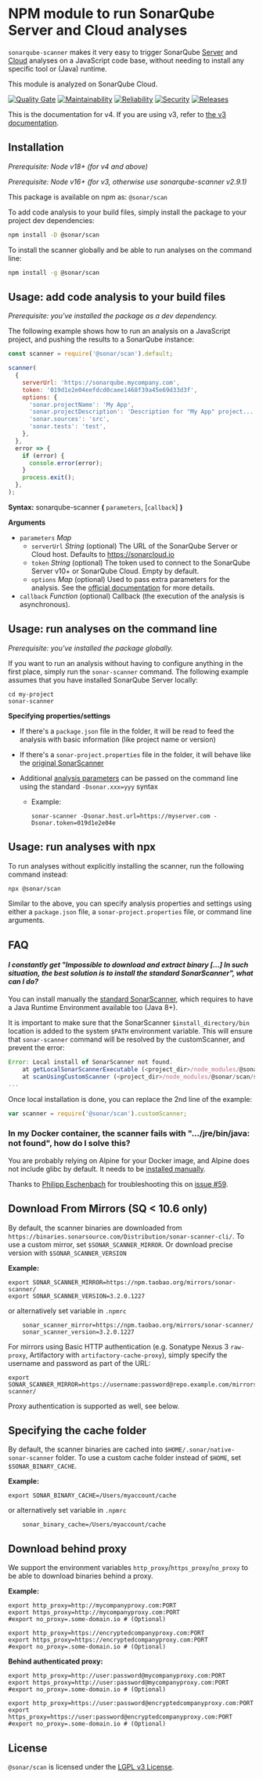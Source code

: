 # NPM module to run SonarQube Server and Cloud analyses

`sonarqube-scanner` makes it very easy to trigger SonarQube [Server](https://www.sonarqube.org)
and [Cloud](https://sonarcloud.io) analyses on a JavaScript code base, without needing
to install any specific tool or (Java) runtime.

This module is analyzed on SonarQube Cloud.

[![Quality Gate](https://sonarcloud.io/api/project_badges/measure?project=SonarSource_sonar-scanner-npm&metric=alert_status)](https://sonarcloud.io/project/overview?id=SonarSource_sonar-scanner-npm) [![Maintainability](https://sonarcloud.io/api/project_badges/measure?project=SonarSource_sonar-scanner-npm&metric=sqale_rating)](https://sonarcloud.io/project/overview?id=SonarSource_sonar-scanner-npm) [![Reliability](https://sonarcloud.io/api/project_badges/measure?project=SonarSource_sonar-scanner-npm&metric=reliability_rating)](https://sonarcloud.io/project/overview?id=SonarSource_sonar-scanner-npm) [![Security](https://sonarcloud.io/api/project_badges/measure?project=SonarSource_sonar-scanner-npm&metric=security_rating)](https://sonarcloud.io/project/overview?id=SonarSource_sonar-scanner-npm) [![Releases](https://img.shields.io/github/release/SonarSource/sonar-scanner-npm.svg)](https://github.com/SonarSource/sonar-scanner-npm/releases)

This is the documentation for v4. If you are using v3, refer to [the v3 documentation](https://github.com/SonarSource/sonar-scanner-npm/tree/37797347a30635647da5a45ed912a9ae77405b85).

## Installation

_Prerequisite: Node v18+ (for v4 and above)_

_Prerequisite: Node v16+ (for v3, otherwise use sonarqube-scanner v2.9.1)_

This package is available on npm as: `@sonar/scan`

To add code analysis to your build files, simply install the package to your project dev dependencies:

```sh
npm install -D @sonar/scan
```

To install the scanner globally and be able to run analyses on the command line:

```sh
npm install -g @sonar/scan
```

## Usage: add code analysis to your build files

_Prerequisite: you've installed the package as a dev dependency._

The following example shows how to run an analysis on a JavaScript
project, and pushing the results to a SonarQube instance:

```javascript
const scanner = require('@sonar/scan').default;

scanner(
  {
    serverUrl: 'https://sonarqube.mycompany.com',
    token: '019d1e2e04eefdcd0caee1468f39a45e69d33d3f',
    options: {
      'sonar.projectName': 'My App',
      'sonar.projectDescription': 'Description for "My App" project...',
      'sonar.sources': 'src',
      'sonar.tests': 'test',
    },
  },
  error => {
    if (error) {
      console.error(error);
    }
    process.exit();
  },
);
```

**Syntax:** sonarqube-scanner **(** `parameters`, [`callback`] **)**

**Arguments**

- `parameters` _Map_
  - `serverUrl` _String_ (optional) The URL of the SonarQube Server or Cloud host. Defaults to https://sonarcloud.io
  - `token` _String_ (optional) The token used to connect to the SonarQube Server v10+ or SonarQube Cloud. Empty by default.
  - `options` _Map_ (optional) Used to pass extra parameters for the analysis. See the [official documentation](http://redirect.sonarsource.com/doc/analysis-parameters.html) for more details.
- `callback` _Function_ (optional)
  Callback (the execution of the analysis is asynchronous).

## Usage: run analyses on the command line

_Prerequisite: you've installed the package globally._

If you want to run an analysis without having to configure anything in the first place, simply run the `sonar-scanner` command. The following
example assumes that you have installed SonarQube Server locally:

```
cd my-project
sonar-scanner
```

**Specifying properties/settings**

- If there's a `package.json` file in the folder, it will be read to feed the analysis with basic information (like project name or version)
- If there's a `sonar-project.properties` file in the folder, it will behave like the [original SonarScanner](https://redirect.sonarsource.com/doc/install-configure-scanner.html)
- Additional [analysis parameters](https://redirect.sonarsource.com/doc/analysis-parameters.html) can be passed on the command line using the standard `-Dsonar.xxx=yyy` syntax

  - Example:

    `sonar-scanner -Dsonar.host.url=https://myserver.com -Dsonar.token=019d1e2e04e`

## Usage: run analyses with npx

To run analyses without explicitly installing the scanner, run the following command instead:

```sh
npx @sonar/scan
```

Similar to the above, you can specify analysis properties and settings using either a `package.json` file, a `sonar-project.properties` file, or command line arguments.

## FAQ

#### _I constantly get "Impossible to download and extract binary [...] In such situation, the best solution is to install the standard SonarScanner", what can I do?_

You can install manually the [standard SonarScanner](https://docs.sonarsource.com/sonarqube/latest/analyzing-source-code/scanners/sonarscanner/),
which requires to have a Java Runtime Environment available too (Java 8+).

It is important to make sure that the SonarScanner `$install_directory/bin` location is added to the system `$PATH` environment variable. This will ensure that `sonar-scanner` command will be resolved by the customScanner, and prevent the error:

```javascript
Error: Local install of SonarScanner not found.
    at getLocalSonarScannerExecutable (<project_dir>/node_modules/@sonar/scan/src/sonar-scanner-executable.js:153:11)
    at scanUsingCustomScanner (<project_dir>/node_modules/@sonar/scan/src/index.js:52:3)
...
```

Once local installation is done, you can replace the 2nd line of the example:

```javascript
var scanner = require('@sonar/scan').customScanner;
```

### In my Docker container, the scanner fails with ".../jre/bin/java: not found", how do I solve this?

You are probably relying on Alpine for your Docker image, and Alpine does not include glibc by default.
It needs to be [installed manually](https://laptrinhx.com/docker-for-mac-alpine-glibc-issues-802275018).

Thanks to [Philipp Eschenbach](https://github.com/peh) for troubleshooting this on [issue #59](https://github.com/bellingard/sonar-scanner-npm/issues/59).

## Download From Mirrors (SQ < 10.6 only)

By default, the scanner binaries are downloaded from `https://binaries.sonarsource.com/Distribution/sonar-scanner-cli/`.
To use a custom mirror, set `$SONAR_SCANNER_MIRROR`. Or download precise version with `$SONAR_SCANNER_VERSION`

**Example:**

```shell
export SONAR_SCANNER_MIRROR=https://npm.taobao.org/mirrors/sonar-scanner/
export SONAR_SCANNER_VERSION=3.2.0.1227
```

or alternatively set variable in `.npmrc`

```
    sonar_scanner_mirror=https://npm.taobao.org/mirrors/sonar-scanner/
    sonar_scanner_version=3.2.0.1227
```

For mirrors using Basic HTTP authentication (e.g. Sonatype Nexus 3 `raw-proxy`, Artifactory with `artifactory-cache-proxy`), simply specify the username and password
as part of the URL:

```shell
export SONAR_SCANNER_MIRROR=https://username:password@repo.example.com/mirrors/sonar-scanner/
```

Proxy authentication is supported as well, see below.

## Specifying the cache folder

By default, the scanner binaries are cached into `$HOME/.sonar/native-sonar-scanner` folder.
To use a custom cache folder instead of `$HOME`, set `$SONAR_BINARY_CACHE`.

**Example:**

```shell
export SONAR_BINARY_CACHE=/Users/myaccount/cache
```

or alternatively set variable in `.npmrc`

```
    sonar_binary_cache=/Users/myaccount/cache
```

## Download behind proxy

We support the environment variables `http_proxy`/`https_proxy`/`no_proxy` to be able to download binaries behind a proxy.

**Example:**

```shell
export http_proxy=http://mycompanyproxy.com:PORT
export https_proxy=http://mycompanyproxy.com:PORT
#export no_proxy=.some-domain.io # (Optional)

export http_proxy=https://encryptedcompanyproxy.com:PORT
export https_proxy=https://encryptedcompanyproxy.com:PORT
#export no_proxy=.some-domain.io # (Optional)
```

**Behind authenticated proxy:**

```shell
export http_proxy=http://user:password@mycompanyproxy.com:PORT
export https_proxy=http://user:password@mycompanyproxy.com:PORT
#export no_proxy=.some-domain.io # (Optional)

export http_proxy=https://user:password@encryptedcompanyproxy.com:PORT
export https_proxy=https://user:password@encryptedcompanyproxy.com:PORT
#export no_proxy=.some-domain.io # (Optional)
```

## License

`@sonar/scan` is licensed under the [LGPL v3 License](http://www.gnu.org/licenses/lgpl.txt).
